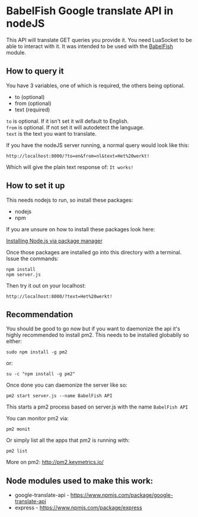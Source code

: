 # BabelFish Google translate API in nodeJS

This API will translate GET queries you provide it. You need LuaSocket to be able to interact with it. It was intended to be used with the [BabelFish](../../modules/BabelFish/) module.

## How to query it

You have 3 variables, one of which is required, the others being optional.
* to (optional)
* from (optional)
* text (required)

`to` is optional. If it isn't set it will default to English.  
`from` is optional. If not set it will autodetect the language.  
`text` is the text you want to translate.  

If you have the nodeJS server running, a normal query would look like this:
```
http://localhost:8000/?to=en&from=nl&text=Het%20werkt!
```
Which will give the plain text response of: `It works!`

## How to set it up

This needs nodejs to run, so install these packages:
* nodejs
* npm

If you are unsure on how to install these packages look here:

[Installing Node.js via package manager](https://nodejs.org/en/download/package-manager/)

Once those packages are installed go into this directory with a terminal. Issue the commands:
```
npm install
npm server.js
```
Then try it out on your localhost:
```
http://localhost:8000/?text=Het%20werkt!
```

## Recommendation

You should be good to go now but if you want to daemonize the api it's highly recommended to install pm2. This needs to be installed globablly so either:
```
sudo npm install -g pm2
```
or:
```
su -c "npm install -g pm2"
```

Once done you can daemonize the server like so:
```
pm2 start server.js --name BabelFish API
```
This starts a pm2 process based on server.js with the name `BabelFish API`

You can monitor pm2 via:
```
pm2 monit
```

Or simply list all the apps that pm2 is running with:
```
pm2 list
```

More on pm2:
http://pm2.keymetrics.io/

## Node modules used to make this work:
* google-translate-api - https://www.npmjs.com/package/google-translate-api
* express - https://www.npmjs.com/package/express
